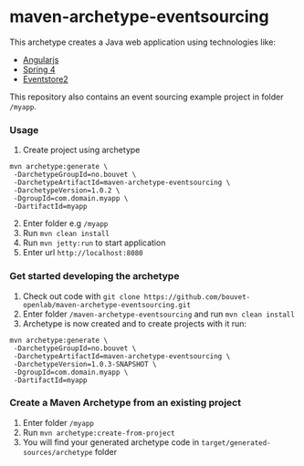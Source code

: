 maven-archetype-eventsourcing
=============================

This archetype creates a Java web application using technologies like:
 - [Angularjs](https://angularjs.org/)
 - [Spring 4](http://spring.io/)
 - [Eventstore2](https://github.com/ks-no/eventstore2)

This repository also contains an event sourcing example project in folder `/myapp`.
 
### Usage 

1. Create project using archetype 
```
mvn archetype:generate \
 -DarchetypeGroupId=no.bouvet \
 -DarchetypeArtifactId=maven-archetype-eventsourcing \
 -DarchetypeVersion=1.0.2 \
 -DgroupId=com.domain.myapp \
 -DartifactId=myapp
``` 
2. Enter folder e.g `/myapp`
3. Run `mvn clean install`
4. Run `mvn jetty:run` to start application
5. Enter url `http://localhost:8080`
 
### Get started developing the archetype

1. Check out code with `git clone https://github.com/bouvet-openlab/maven-archetype-eventsourcing.git`
2. Enter folder `/maven-archetype-eventsourcing` and run `mvn clean install`
3. Archetype is now created and to create projects with it run:
```
mvn archetype:generate \
 -DarchetypeGroupId=no.bouvet \
 -DarchetypeArtifactId=maven-archetype-eventsourcing \
 -DarchetypeVersion=1.0.3-SNAPSHOT \
 -DgroupId=com.domain.myapp \ 
 -DartifactId=myapp
```

### Create a Maven Archetype from an existing project

1. Enter folder `/myapp`
1. Run `mvn archetype:create-from-project`
2. You will find your generated archetype code in `target/generated-sources/archetype` folder